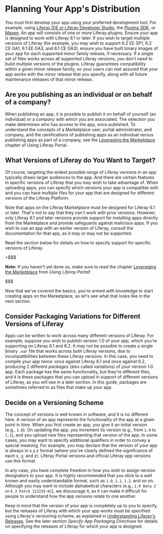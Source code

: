 # Planning Your App's Distribution [](id=planning-your-apps-distribution)

<!-- TODO intro -->


<!--
Decide whether the information below is helpful as a segue into making the decisions
-->

You must first develop your app using your preferred development tool. For
example, using
[Liferay IDE or Liferay Developer Studio](/develop/tutorials/-/knowledge_base/6-2/liferay-ide),
the [Plugins SDK](/develop/tutorials/-/knowledge_base/6-2/plugins-sdk),
or [Maven](/develop/tutorials/-/knowledge_base/6-2/maven).
An app will consists of one or more Liferay plugins. Ensure your app is designed
to work with Liferay 6.1 or later. If you wish to target multiple versions of
Liferay (for example, you may wish to support 6.2 EE SP1, 6.2 CE GA1, 6.1 EE
GA3, and 6.1 CE GA3), ensure you have built binary images of your app for each
supported minor family release, if necessary. If a single set of files works
across all supported Liferay versions, you don't need to build multiple versions
of the plugins. Liferay guarantees compatibility within a given minor release
family, so your users can rest assured that your app works with the minor
release that you specify, along with all future maintenance releases of that
minor release.  

## Are you publishing as an individual or on behalf of a company? [](id=are-you-publishing-as-an-individual-or-on-behalf-of-a-company)

When publishing an app, it is possible to publish it on behalf of yourself (an
individual) or a *company* with which you are associated. The selection you make
determines who has access to the app, once published. To understand the concepts
of a Marketplace user, portal administrator, and company, and the ramifications
of publishing apps as an individual versus publishing apps as part of a company,
see the
[Leveraging the Marketplace](/discover/portal/-/knowledge_base/6-2/leveraging-the-liferay-marketplace)
chapter of Using Liferay Portal.

## What Versions of Liferay do You Want to Target? [](id=what-versions-of-liferay-do-you-want-to-target)

Of course, targeting the widest possible range of Liferay versions in an app
typically draws larger audiences to the app. And there are certain features in
specific versions of Liferay that you may wish to take advantage of. When
uploading apps, you can specify which versions your app is compatible with and
you can have multiple files for your app that are designed for different
versions of the Liferay Platform.

Note that apps on the Liferay Marketplace must be designed for Liferay 6.1 or
later. That's not to say that they can't work with prior versions. However, only
Liferay 6.1 and later versions provide support for installing apps directly from
the Marketplace and provide safeguards against malicious apps. If you wish to
use an app with an earlier version of Liferay, consult the documentation for
that app, as it may or may not be supported.

Read the section below for details on how to specify support for specific
versions of Liferay. 

+$$$

**Note:** If you haven't yet done so,
 make sure to read the chapter
 [Leveraging the Marketplace](/discover/portal/-/knowledge_base/6-2/leveraging-the-liferay-marketplace)
 from *Using Liferay Portal*! 

$$$

Now that we've covered the basics, you're armed with knowledge to start
creating apps on the Marketplace, so let's see what that looks like in the next
section.

## Consider Packaging Variations for Different Versions of Liferay [](id=consider-packaging-variations-for-different-versions-of-liferay)

Apps can be written to work across many different versions of Liferay. For
example, suppose you wish to publish version 1.0 of your app, which you're
supporting on Liferay 6.1 and 6.2. It may not be possible to create a single
binary `.war` file that works across both Liferay versions, due to
incompatibilities between these Liferay versions. In this case, you need to
compile your app twice: once against Liferay 6.1 and once against 6.2, producing
2 different *packages* (also called variations) of your version 1.0 app. Each
package has the same functionality, but they're different files, and it is these
packages that you can upload in support of different versions of Liferay, as you
will see in a later section. In this guide, packages are sometimes referred to
as files that make up your app.

## Decide on a Versioning Scheme [](id=decide-on-a-versioning-scheme)

The concept of versions is well known in software, and it is no different
here. A version of an app represents the functionality of the app at a given
point in time. When you first create an app, you give it an initial version
(e.g., `1.0`). On updating the app, you increment its version (e.g., from `1.0`
to `1.1`), and you upload new files representing that version of the app. In some
cases, you may want to specify additional qualifiers in order to convey a
special meaning. For example, you may declare that the version of your app is
always in x.y.z format (where you've clearly defined the significance of each x,
y, and z). Liferay Portal versions and official Liferay app versions use this
format.

In any case, you have complete freedom in how you wish to assign version
designators to your app. It is highly recommended that you stick to a well known
and easily understandable format, such as `1.0`, `1.1`, `1.2`, and so on.
Although you may want to include alphabetical characters (e.g., `1.0 Beta 2` or
`6.3 Patch 123235-01`), we discourage it, as it can make it difficult for people
to understand how the app versions relate to one another.

Keep in mind that the version of your app is completely up to you to specify,
but the releases of Liferay with which your app works must be specified using
Liferay's versioning scheme, as explained in
[Understanding Liferay's Releases](/discover/portal/-/knowledge_base/6-2/understanding-liferays-releases).
See the later section *Specify App Packaging Directives* for details on
specifying the releases of Liferay for which your app is designed. 
